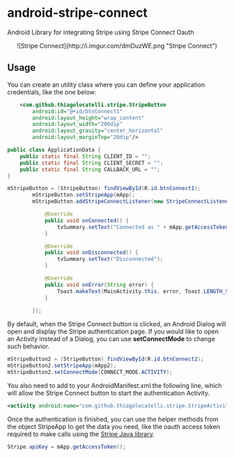 android-stripe-connect
======================

Android Library for integrating Stripe using Stripe Connect Oauth

<p align="center">
![Stripe Connect](http://i.imgur.com/dmDuzWE.png "Stripe Connect")
</p>

## Usage

You can create an utility class where you can define your application credentials, like the one below:


```XML
	<com.github.thiagolocatelli.stripe.StripeButton
		android:id="@+id/btnConnect1"
		android:layout_height="wrap_content"
		android:layout_width="200dip" 
		android:layout_gravity="center_horizontal"
		android:layout_marginTop="20dip"/>
```



```Java
public class ApplicationData {
	public static final String CLIENT_ID = "";
	public static final String CLIENT_SECRET = "";
	public static final String CALLBACK_URL = "";
}
```



```Java
mStripeButton = (StripeButton) findViewById(R.id.btnConnect1);
		mStripeButton.setStripeApp(mApp);
		mStripeButton.addStripeConnectListener(new StripeConnectListener() {

			@Override
			public void onConnected() {
				tvSummary.setText("Connected as " + mApp.getAccessToken());
			}

			@Override
			public void onDisconnected() {
				tvSummary.setText("Disconnected");
			}

			@Override
			public void onError(String error) {
				Toast.makeText(MainActivity.this, error, Toast.LENGTH_SHORT).show();
			}
			
		});
```

By default, when the Stripe Connect button is clicked, an Android Dialog will open and display the Stripe authentication page. If you would like to open an Activity instead of a Dialog, you can use **setConnectMode** to change such behavior.

```Java
mStripeButton2 = (StripeButton) findViewById(R.id.btnConnect2);
mStripeButton2.setStripeApp(mApp2);
mStripeButton2.setConnectMode(CONNECT_MODE.ACTIVITY);
```
You also need to add to your AndroidManifest.xml the following line, which will allow the Stripe Connect button to start the authentication Activity.

```XML
<activity android:name="com.github.thiagolocatelli.stripe.StripeActivity"  />
```

Once the authentication is finished, you can use the helper methods from the object StripeApp to get the data you need, like the oauth access token required to make calls using the [Stripe Java library](https://github.com/stripe/stripe-java).

```JAVA
Stripe.apiKey = mApp.getAccessToken();
```
